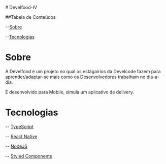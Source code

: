<p aling="center"> # Develfood-IV </p>

<p aling="center"> ##Tabela de Conteúdos </p>

  --[Sobre](#Sobre)<p></p>
  --[Tecnologias](#Sobre)

# Sobre

A Develfood é um projeto no qual os estágairios da Develcode fazem para aprender/adaptar-se mais como
os Desenvolvedores trabalham no dia-a-dia.

É desenvolvido para Mobile, simula um aplicativo de delivery.

# Tecnologias

-- [TypeScript](https://www.typescriptlang.org/)<p></p>
-- [React Native](https://reactnative.dev/)<p></p>
-- [NodeJS](https://nodejs.org/en/)<p></p>
-- [Styled Components](https://styled-components.com/)<p></p>

